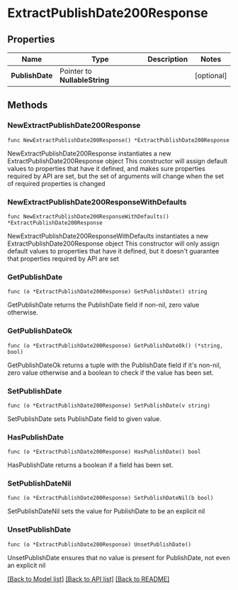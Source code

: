 # ExtractPublishDate200Response

## Properties

Name | Type | Description | Notes
------------ | ------------- | ------------- | -------------
**PublishDate** | Pointer to **NullableString** |  | [optional] 

## Methods

### NewExtractPublishDate200Response

`func NewExtractPublishDate200Response() *ExtractPublishDate200Response`

NewExtractPublishDate200Response instantiates a new ExtractPublishDate200Response object
This constructor will assign default values to properties that have it defined,
and makes sure properties required by API are set, but the set of arguments
will change when the set of required properties is changed

### NewExtractPublishDate200ResponseWithDefaults

`func NewExtractPublishDate200ResponseWithDefaults() *ExtractPublishDate200Response`

NewExtractPublishDate200ResponseWithDefaults instantiates a new ExtractPublishDate200Response object
This constructor will only assign default values to properties that have it defined,
but it doesn't guarantee that properties required by API are set

### GetPublishDate

`func (o *ExtractPublishDate200Response) GetPublishDate() string`

GetPublishDate returns the PublishDate field if non-nil, zero value otherwise.

### GetPublishDateOk

`func (o *ExtractPublishDate200Response) GetPublishDateOk() (*string, bool)`

GetPublishDateOk returns a tuple with the PublishDate field if it's non-nil, zero value otherwise
and a boolean to check if the value has been set.

### SetPublishDate

`func (o *ExtractPublishDate200Response) SetPublishDate(v string)`

SetPublishDate sets PublishDate field to given value.

### HasPublishDate

`func (o *ExtractPublishDate200Response) HasPublishDate() bool`

HasPublishDate returns a boolean if a field has been set.

### SetPublishDateNil

`func (o *ExtractPublishDate200Response) SetPublishDateNil(b bool)`

 SetPublishDateNil sets the value for PublishDate to be an explicit nil

### UnsetPublishDate
`func (o *ExtractPublishDate200Response) UnsetPublishDate()`

UnsetPublishDate ensures that no value is present for PublishDate, not even an explicit nil

[[Back to Model list]](../README.md#documentation-for-models) [[Back to API list]](../README.md#documentation-for-api-endpoints) [[Back to README]](../README.md)


